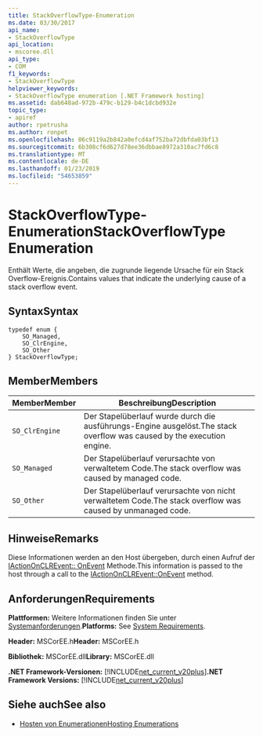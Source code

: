```yaml
---
title: StackOverflowType-Enumeration
ms.date: 03/30/2017
api_name:
- StackOverflowType
api_location:
- mscoree.dll
api_type:
- COM
f1_keywords:
- StackOverflowType
helpviewer_keywords:
- StackOverflowType enumeration [.NET Framework hosting]
ms.assetid: dab648ad-972b-479c-b129-b4c1dcbd932e
topic_type:
- apiref
author: rpetrusha
ms.author: ronpet
ms.openlocfilehash: 06c9119a2b842a0efcd4af752ba72dbfda03bf13
ms.sourcegitcommit: 6b308cf6d627d78ee36dbbae8972a310ac7fd6c8
ms.translationtype: MT
ms.contentlocale: de-DE
ms.lasthandoff: 01/23/2019
ms.locfileid: "54653859"
---
```

# <a name="stackoverflowtype-enumeration"></a><span data-ttu-id="bc0bf-102">StackOverflowType-Enumeration</span><span class="sxs-lookup"><span data-stu-id="bc0bf-102">StackOverflowType Enumeration</span></span>
<span data-ttu-id="bc0bf-103">Enthält Werte, die angeben, die zugrunde liegende Ursache für ein Stack Overflow-Ereignis.</span><span class="sxs-lookup"><span data-stu-id="bc0bf-103">Contains values that indicate the underlying cause of a stack overflow event.</span></span>  
  
## <a name="syntax"></a><span data-ttu-id="bc0bf-104">Syntax</span><span class="sxs-lookup"><span data-stu-id="bc0bf-104">Syntax</span></span>  
  
```  
typedef enum {  
    SO_Managed,  
    SO_ClrEngine,  
    SO_Other  
} StackOverflowType;  
```  
  
## <a name="members"></a><span data-ttu-id="bc0bf-105">Member</span><span class="sxs-lookup"><span data-stu-id="bc0bf-105">Members</span></span>  
  
|<span data-ttu-id="bc0bf-106">Member</span><span class="sxs-lookup"><span data-stu-id="bc0bf-106">Member</span></span>|<span data-ttu-id="bc0bf-107">Beschreibung</span><span class="sxs-lookup"><span data-stu-id="bc0bf-107">Description</span></span>|  
|------------|-----------------|  
|`SO_ClrEngine`|<span data-ttu-id="bc0bf-108">Der Stapelüberlauf wurde durch die ausführungs-Engine ausgelöst.</span><span class="sxs-lookup"><span data-stu-id="bc0bf-108">The stack overflow was caused by the execution engine.</span></span>|  
|`SO_Managed`|<span data-ttu-id="bc0bf-109">Der Stapelüberlauf verursachte von verwaltetem Code.</span><span class="sxs-lookup"><span data-stu-id="bc0bf-109">The stack overflow was caused by managed code.</span></span>|  
|`SO_Other`|<span data-ttu-id="bc0bf-110">Der Stapelüberlauf verursachte von nicht verwaltetem Code.</span><span class="sxs-lookup"><span data-stu-id="bc0bf-110">The stack overflow was caused by unmanaged code.</span></span>|  
  
## <a name="remarks"></a><span data-ttu-id="bc0bf-111">Hinweise</span><span class="sxs-lookup"><span data-stu-id="bc0bf-111">Remarks</span></span>  
 <span data-ttu-id="bc0bf-112">Diese Informationen werden an den Host übergeben, durch einen Aufruf der [IActionOnCLREvent:: OnEvent](../../../../docs/framework/unmanaged-api/hosting/iactiononclrevent-onevent-method.md) Methode.</span><span class="sxs-lookup"><span data-stu-id="bc0bf-112">This information is passed to the host through a call to the [IActionOnCLREvent::OnEvent](../../../../docs/framework/unmanaged-api/hosting/iactiononclrevent-onevent-method.md) method.</span></span>  
  
## <a name="requirements"></a><span data-ttu-id="bc0bf-113">Anforderungen</span><span class="sxs-lookup"><span data-stu-id="bc0bf-113">Requirements</span></span>  
 <span data-ttu-id="bc0bf-114">**Plattformen:** Weitere Informationen finden Sie unter [Systemanforderungen](../../../../docs/framework/get-started/system-requirements.md).</span><span class="sxs-lookup"><span data-stu-id="bc0bf-114">**Platforms:** See [System Requirements](../../../../docs/framework/get-started/system-requirements.md).</span></span>  
  
 <span data-ttu-id="bc0bf-115">**Header:** MSCorEE.h</span><span class="sxs-lookup"><span data-stu-id="bc0bf-115">**Header:** MSCorEE.h</span></span>  
  
 <span data-ttu-id="bc0bf-116">**Bibliothek:** MSCorEE.dll</span><span class="sxs-lookup"><span data-stu-id="bc0bf-116">**Library:** MSCorEE.dll</span></span>  
  
 <span data-ttu-id="bc0bf-117">**.NET Framework-Versionen:** [!INCLUDE[net_current_v20plus](../../../../includes/net-current-v20plus-md.md)]</span><span class="sxs-lookup"><span data-stu-id="bc0bf-117">**.NET Framework Versions:** [!INCLUDE[net_current_v20plus](../../../../includes/net-current-v20plus-md.md)]</span></span>  
  
## <a name="see-also"></a><span data-ttu-id="bc0bf-118">Siehe auch</span><span class="sxs-lookup"><span data-stu-id="bc0bf-118">See also</span></span>
- [<span data-ttu-id="bc0bf-119">Hosten von Enumerationen</span><span class="sxs-lookup"><span data-stu-id="bc0bf-119">Hosting Enumerations</span></span>](../../../../docs/framework/unmanaged-api/hosting/hosting-enumerations.md)
